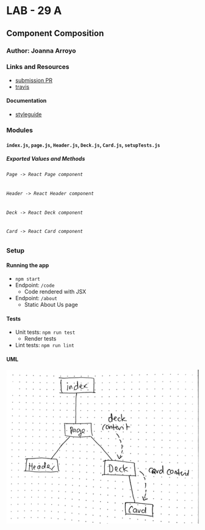 # LAB - 29 A

## Component Composition

### Author: Joanna Arroyo

### Links and Resources
* [submission PR](https://github.com/joanna-401-advanced-javascript/lab-29-component-composition/pull/1)
* [travis](https://travis-ci.com/joanna-401-advanced-javascript/lab-29-component-composition)

#### Documentation
* [styleguide](http://localhost:6060/)

### Modules
#### `index.js`, `page.js`, `Header.js`, `Deck.js`, `Card.js`, `setupTests.js`
##### Exported Values and Methods

###### `Page -> React Page component`
###### `Header -> React Header component`
###### `Deck -> React Deck component`
###### `Card -> React Card component`

### Setup

#### Running the app
* `npm start`
* Endpoint: `/code`
  * Code rendered with JSX
* Endpoint: `/about`
  * Static About Us page
  
#### Tests
* Unit tests: `npm run test`
   * Render tests
* Lint tests: `npm run lint`

#### UML
![UML](./assets/uml.jpg)